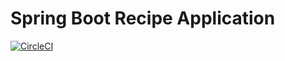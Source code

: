 # Spring Boot Recipe Application
[![CircleCI](https://circleci.com/gh/harishh486/CRUDSpringMVCRecipeWebApp.svg?style=svg)](https://circleci.com/gh/harishh486/CRUDSpringMVCRecipeWebApp)
